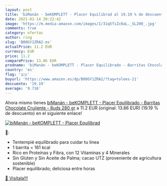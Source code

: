 ```yaml
---
layout: post
title: 'biManán - beKOMPLETT - Placer Equilibrad al 19.19 % de descuento'
date: 2021-01-14 20:22:42
image: 'https://m.media-amazon.com/images/I/31q5fiZc0aL._SL200_.jpg'
comments: true
category: ofertas
author: ring
slug: 'B00GY1ZRA2-es'
actualPrice: 11.2 EUR
currency: EUR
price: 11.2
comparePrice: 13.86 EUR
prodname: 'biManán - beKOMPLETT - Placer Equilibrado - Barritas Chocolate Crujiente - 8uds 280 gr'
country: 'es'
flag: '🇪🇸'
buyurl: 'https://www.amazon.es/dp/B00GY1ZRA2/?tag=tolees-21'
descuento: '19.19'
average: '9.716'
---
```


Ahora mismo tienes [biManán - beKOMPLETT - Placer Equilibrado - Barritas Chocolate Crujiente - 8uds 280 gr](https://www.amazon.es/dp/B00GY1ZRA2/?tag=tolees-21) a 11.2 EUR (original: 13.86 EUR) (19.19 %  de descuento) en el siguiente enlace!

[![biManán - beKOMPLETT - Placer Equilibrad](https://m.media-amazon.com/images/I/31q5fiZc0aL._SL200_.jpg)](https://www.amazon.es/dp/B00GY1ZRA2/?tag=tolees-21)

🔎:

- Tentempié equilibrado para cuidar tu línea
- 1 barrita = 161 kcal
- Rico en Proteínas y Fibra, con 12 Vitaminas y 4 Minerales
- Sin Glúten y Sin Aceite de Palma; cacao UTZ (proveniente de agricultura sostenible)
- Placer equilibrado; deliciosa entre horas

[🛒 Visítala!!!](https://www.amazon.es/dp/B00GY1ZRA2/?tag=tolees-21)
